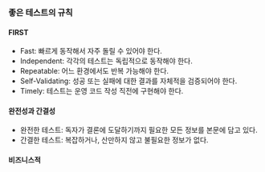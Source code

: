 
### 좋은 테스트의 규칙

#### FIRST
- Fast: 빠르게 동작해서 자주 돌릴 수 있어야 한다.
- Independent: 각각의 테스트는 독립적으로 동작해야 한다.
- Repeatable: 어느 환경에서도 반복 가능해야 한다.
- Self-Validating: 성공 또는 실패에 대한 결과를 자체적을 검증되어야 한다.
- Timely: 테스트는 운영 코드 작성 직전에 구현해야 한다.

#### 완전성과 간결성
- 완전한 테스트: 독자가 결론에 도달하기까지 필요한 모든 정보를 본문에 담고 있다.
- 간결한 테스트: 복잡하거나, 산만하지 않고 불필요한 정보가 없다.

#### 비즈니스적 